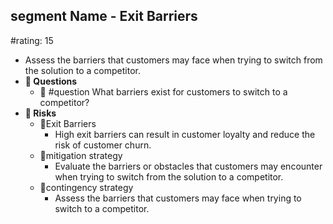 ## segment Name - Exit Barriers
#rating: 15
- Assess the barriers that customers may face when trying to switch from the solution to a competitor.
- **💭 Questions**
  - 💭 #question What barriers exist for customers to switch to a competitor?
- **🚨 Risks**
  - 🚨Exit Barriers
    - High exit barriers can result in customer loyalty and reduce the risk of customer churn.
  - 🚨mitigation strategy
    - Evaluate the barriers or obstacles that customers may encounter when trying to switch from the solution to a competitor.
  - 🚨contingency strategy
    - Assess the barriers that customers may face when trying to switch to a competitor.


